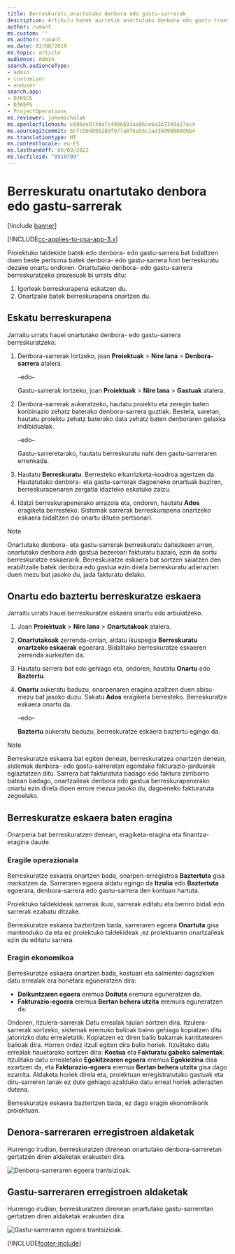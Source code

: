 ```yaml
---
title: Berreskuratu onartutako denbora edo gastu-sarrerak
description: Artikulu honek aurretik onartutako denbora edo gastu transakzio bat gogora ekartzeari buruzko informazioa eskaintzen du.
author: rumant
ms.custom: ''
ms.author: rumant
ms.date: 03/08/2019
ms.topic: article
audience: Admin
search.audienceType:
- admin
- customizer
- enduser
search.app:
- D365CE
- D365PS
- ProjectOperations
ms.reviewer: johnmichalak
ms.openlocfilehash: e106ee8734a7c4986693aa06ce6a3b7349a27ac4
ms.sourcegitcommit: 6cfc50d89528df977a8f6a55c1ad39d99800d9b4
ms.translationtype: MT
ms.contentlocale: eu-ES
ms.lasthandoff: 06/03/2022
ms.locfileid: "8910709"
---
```

# <a name="recall-approved-time-or-expense-entries"></a>Berreskuratu onartutako denbora edo gastu-sarrerak

[!include [banner](../includes/psa-now-project-operations.md)]

[!INCLUDE[cc-applies-to-psa-app-3.x](../includes/cc-applies-to-psa-app-3x.md)]

Proiektuko taldekide batek edo denbora- edo gastu-sarrera bat bidaltzen duen beste pertsona batek denbora- edo gastu-sarrera hori berreskuratu dezake onartu ondoren. Onartutako denbora- edo gastu-sarrera berreskuratzeko prozesuak bi urrats ditu:

1. Igorleak berreskurapena eskatzen du.
2. Onartzaile batek berreskurapena onartzen du.

## <a name="request-a-recall"></a>Eskatu berreskurapena

Jarraitu urrats hauei onartutako denbora- edo gastu-sarrera berreskuratzeko.

1. Denbora-sarrerak lortzeko, joan **Proiektuak** \> **Nire lana** \> **Denbora-sarrera** atalera.

    –edo–

    Gastu-sarrerak lortzeko, joan **Proiektuak** \> **Nire lana** \> **Gastuak** atalera.

2. Denbora-sarrerak aukeratzeko, hautatu proiektu eta zeregin baten konbinazio zehatz baterako denbora-sarrera guztiak. Bestela, saretan, hautatu proiektu zehatz baterako data zehatz baten denboraren gelaxka indibidualak.

    –edo–

    Gastu-sarreretarako, hautatu berreskuratu nahi den gastu-sarreraren errenkada.

3. Hautatu **Berreskuratu**. Berresteko elkarrizketa-koadroa agertzen da. Hautatutako denbora- eta gastu-sarrerak dagoeneko onartuak baziren, berreskurapenaren zergatia idazteko eskatuko zaizu.
4. Idatzi berreskurapenerako arrazoia eta, ondoren, hautatu **Ados** eragiketa berresteko. Sistemak sarrerak berreskurapena onartzeko eskaera bidaltzen dio onartu dituen pertsonari.

> [!NOTE]
> Onartutako denbora- eta gastu-sarrerak berreskuratu daitezkeen arren, onartutako denbora edo gastua bezeroari fakturatu bazaio, ezin da sortu berreskuratze eskaerarik. Berreskuratze eskaera bat sortzen saiatzen den erabiltzaile batek denbora edo gastua ezin direla berreskuratu adierazten duen mezu bat jasoko du, jada fakturatu delako.

## <a name="approve-or-reject-a-recall-request"></a>Onartu edo baztertu berreskuratze eskaera

Jarraitu urrats hauei berreskuratze eskaera onartu edo arbuiatzeko.

1. Joan **Proiektuak** \> **Nire lana** \> **Onartutakoak** atalera.
2. **Onartutakoak** zerrenda-orrian, aldatu ikuspegia **Berreskuratu onartzeko eskaerak** egoerara. Bidalitako berreskuratze eskaeren zerrenda aurkezten da.
3. Hautatu sarrera bat edo gehiago eta, ondoren, hautatu **Onartu** edo **Baztertu**.
4. **Onartu** aukeratu baduzu, onarpenaren eragina azaltzen duen abisu-mezu bat jasoko duzu. Sakatu **Ados** eragiketa berresteko. Berreskuratze eskaera onartu da.

    –edo–

    **Baztertu** aukeratu baduzu, berreskuratze eskaera baztertu egingo da.

> [!NOTE]
> Berreskuratze eskaera bat egiten denean, berreskuratzea onartzen denean, sistemak denbora- edo gastu-sarreretan egondako fakturazio-jarduerak egiaztatzen ditu. Sarrera bat fakturatuta badago edo faktura zirriborro batean badago, onartzaileak denbora edo gastua berreskurapenerako onartu ezin direla dioen errore mezua jasoko du, dagoeneko fakturatuta zegoelako.

## <a name="impact-of-a-recall-request"></a>Berreskuratze eskaera baten eragina

Onarpena bat berreskuratzen denean, eragiketa-eragina eta finantza-eragina daude.

### <a name="operational-impact"></a>Eragile operazionala

Berreskuratze eskaera onartzen bada, onarpen-erregistroa **Baztertuta** gisa markatzen da. Sarreraren egoera aldatu egingo da **Itzulia** edo **Baztertuta** egoerara, denbora-sarrera edo gastu-sarrera den kontuan hartuta.

Proiektuko taldekideak sarrerak ikusi, sarrerak editatu eta berriro bidali edo sarrerak ezabatu ditzake.

Berreskuratze eskaera baztertzen bada, sarreraren egoera **Onartuta** gisa mantenduko da eta ez proiektuko taldekideak ,ez proiektuaren onartzaileak ezin du editatu sarrera.

### <a name="financial-impact"></a>Eragin ekonomikoa

Berreskuratze eskaera onartzen bada, kostuari eta salmentei dagozkien datu errealak era honetara eguneratzen dira:

- **Doikuntzaren egoera** eremua **Doituta** eremura eguneratzen da.
- **Fakturazio-egoera** eremua **Bertan behera utzita** eremura eguneratzen da.

Ondoren, itzulera-sarrerak Datu errealak taulan sortzen dira. Itzulera-sarrerak sortzeko, sistemak eremuko balioak baino gehiago kopiatzen ditu jatorrizko datu errealetatik. Kopiatzen ez diren balio bakarrak kantitatearen balioak dira. Horren ordez itzuli egiten dira balio horiek. Itzulitako datu errealak hauetarako sortzen dira: **Kostua** eta **Fakturatu gabeko salmentak**. Itzulitako datu errealetako **Egokitzearen egoera** eremua **Egokiezina** disa ezartzen da, eta **Fakturazio-egoera** eremua **Bertan behera utzita** gisa dago ezarrita. Aldaketa horiek direla eta, proiektuan erregistratutako gastuak eta diru-sarreren lanak ez dute gehiago azalduko datu erreal horiek adierazten dutena.

Berreskuratze eskaera baztertzen bada, ez dago eragin ekonomikorik proiektuan.

## <a name="changes-to-time-entry-records"></a>Denora-sarreraren erregistroen aldaketak

Hurrengo irudian, berreskuratzen direnean onartutako denbora-sarreretan gertatzen diren aldaketak erakusten dira.

![Denbora-sarreraren egoera trantsizioak.](media/TimeEntryStateTransitions.png)

## <a name="changes-to-expense-entry-records"></a>Gastu-sarreraren erregistroen aldaketak

Hurrengo irudian, berreskuratzen direnean onartutako gastu-sarreretan gertatzen diren aldaketak erakusten dira.

![Gastu-sarreraren egoera trantsizioak.](media/ExpenseEntryStateTransitions.png)


[!INCLUDE[footer-include](../includes/footer-banner.md)]
